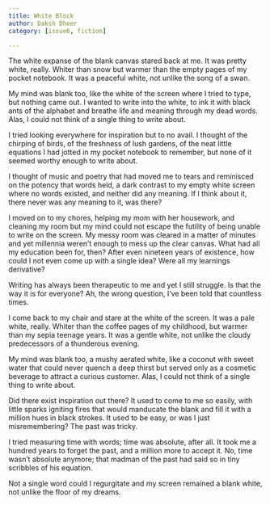 ```yaml
---
title: White Block  
author: Daksh Dheer 
category: [issue6, fiction] 

---
```


The white expanse of the blank canvas stared back at me. It was pretty white, really. Whiter than snow but warmer than the empty pages of my pocket notebook. It was a peaceful white, not unlike the song of a swan.

My mind was blank too, like the white of the screen where I tried to type, but nothing came out. I wanted to write into the white, to ink it with black ants of the alphabet and breathe life and meaning through my dead words. Alas, I could not think of a single thing to write about. 

I tried looking everywhere for inspiration but to no avail. I thought of the chirping of birds, of the freshness of lush gardens, of the neat little equations I had jotted in my pocket notebook to remember, but none of it seemed worthy enough to write about.

I thought of music and poetry that had moved me to tears and reminisced on the potency that words held, a dark contrast to my empty white screen where no words existed, and neither did any meaning. If I think about it, there never was any meaning to it, was there?

I moved on to my chores, helping my mom with her housework, and cleaning my room but my mind could not escape the futility of being unable to write on the screen. My messy room was cleared in a matter of minutes and yet millennia weren’t enough to mess up the clear canvas. What had all my education been for, then? After even nineteen years of existence, how could I not even come up with a single idea? Were all my learnings derivative?

Writing has always been therapeutic to me and yet I still struggle. Is that the way it is for everyone? Ah, the wrong question, I’ve been told that countless times.

I come back to my chair and stare at the white of the screen. It was a pale white, really. Whiter than the coffee pages of my childhood, but warmer than my sepia teenage years. It was a gentle white, not unlike the cloudy predecessors of a thunderous evening.

My mind was blank too, a mushy aerated white, like a coconut with sweet water that could never quench a deep thirst but served only as a cosmetic beverage to attract a curious customer. Alas, I could not think of a single thing to write about.

Did there exist inspiration out there? It used to come to me so easily, with little sparks igniting fires that would manducate the blank and fill it with a million hues in black strokes. It used to be easy, or was I just misremembering? The past was tricky.

I tried measuring time with words; time was absolute, after all.  It took me a hundred years to forget the past, and a million more to accept it. No, time wasn’t absolute anymore; that madman of the past had said so in tiny scribbles of his equation.

Not a single word could I regurgitate and my screen remained a blank white, not unlike the floor of my dreams.


